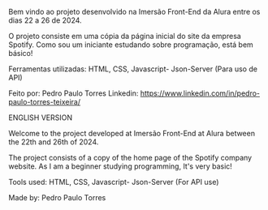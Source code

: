 Bem vindo ao projeto desenvolvido na Imersão Front-End da Alura entre os dias 22 a 26 de 2024.

O projeto consiste em uma cópia da página inicial do site da empresa Spotify. Como sou um iniciante estudando sobre programação,
está bem básico!

Ferramentas utilizadas: HTML, CSS, Javascript- Json-Server (Para uso de API)

Feito por: Pedro Paulo Torres
Linkedin: https://www.linkedin.com/in/pedro-paulo-torres-teixeira/

ENGLISH VERSION

Welcome to the project developed at Imersão Front-End at Alura between the 22th and 26th of 2024.

The project consists of a copy of the home page of the Spotify company website. As I am a beginner studying programming,
It's very basic!

Tools used: HTML, CSS, Javascript- Json-Server (For API use)

Made by: Pedro Paulo Torres
